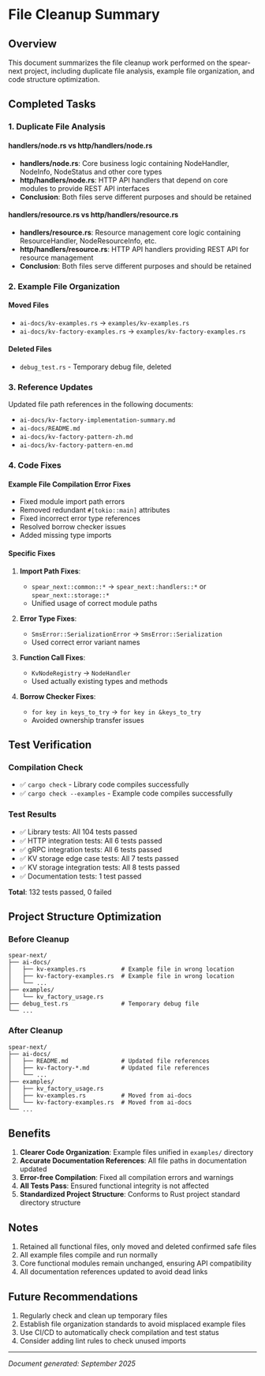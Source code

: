 # File Cleanup Summary

## Overview

This document summarizes the file cleanup work performed on the spear-next project, including duplicate file analysis, example file organization, and code structure optimization.

## Completed Tasks

### 1. Duplicate File Analysis

#### handlers/node.rs vs http/handlers/node.rs
- **handlers/node.rs**: Core business logic containing NodeHandler, NodeInfo, NodeStatus and other core types
- **http/handlers/node.rs**: HTTP API handlers that depend on core modules to provide REST API interfaces
- **Conclusion**: Both files serve different purposes and should be retained

#### handlers/resource.rs vs http/handlers/resource.rs  
- **handlers/resource.rs**: Resource management core logic containing ResourceHandler, NodeResourceInfo, etc.
- **http/handlers/resource.rs**: HTTP API handlers providing REST API for resource management
- **Conclusion**: Both files serve different purposes and should be retained

### 2. Example File Organization

#### Moved Files
- `ai-docs/kv-examples.rs` → `examples/kv-examples.rs`
- `ai-docs/kv-factory-examples.rs` → `examples/kv-factory-examples.rs`

#### Deleted Files
- `debug_test.rs` - Temporary debug file, deleted

### 3. Reference Updates

Updated file path references in the following documents:
- `ai-docs/kv-factory-implementation-summary.md`
- `ai-docs/README.md`
- `ai-docs/kv-factory-pattern-zh.md`
- `ai-docs/kv-factory-pattern-en.md`

### 4. Code Fixes

#### Example File Compilation Error Fixes
- Fixed module import path errors
- Removed redundant `#[tokio::main]` attributes
- Fixed incorrect error type references
- Resolved borrow checker issues
- Added missing type imports

#### Specific Fixes
1. **Import Path Fixes**:
   - `spear_next::common::*` → `spear_next::handlers::*` or `spear_next::storage::*`
   - Unified usage of correct module paths

2. **Error Type Fixes**:
   - `SmsError::SerializationError` → `SmsError::Serialization`
   - Used correct error variant names

3. **Function Call Fixes**:
   - `KvNodeRegistry` → `NodeHandler`
   - Used actually existing types and methods

4. **Borrow Checker Fixes**:
   - `for key in keys_to_try` → `for key in &keys_to_try`
   - Avoided ownership transfer issues

## Test Verification

### Compilation Check
- ✅ `cargo check` - Library code compiles successfully
- ✅ `cargo check --examples` - Example code compiles successfully

### Test Results
- ✅ Library tests: All 104 tests passed
- ✅ HTTP integration tests: All 6 tests passed
- ✅ gRPC integration tests: All 6 tests passed
- ✅ KV storage edge case tests: All 7 tests passed
- ✅ KV storage integration tests: All 8 tests passed
- ✅ Documentation tests: 1 test passed

**Total**: 132 tests passed, 0 failed

## Project Structure Optimization

### Before Cleanup
```
spear-next/
├── ai-docs/
│   ├── kv-examples.rs          # Example file in wrong location
│   ├── kv-factory-examples.rs  # Example file in wrong location
│   └── ...
├── examples/
│   └── kv_factory_usage.rs
├── debug_test.rs               # Temporary debug file
└── ...
```

### After Cleanup
```
spear-next/
├── ai-docs/
│   ├── README.md               # Updated file references
│   ├── kv-factory-*.md         # Updated file references
│   └── ...
├── examples/
│   ├── kv_factory_usage.rs
│   ├── kv-examples.rs          # Moved from ai-docs
│   └── kv-factory-examples.rs  # Moved from ai-docs
└── ...
```

## Benefits

1. **Clearer Code Organization**: Example files unified in `examples/` directory
2. **Accurate Documentation References**: All file paths in documentation updated
3. **Error-free Compilation**: Fixed all compilation errors and warnings
4. **All Tests Pass**: Ensured functional integrity is not affected
5. **Standardized Project Structure**: Conforms to Rust project standard directory structure

## Notes

1. Retained all functional files, only moved and deleted confirmed safe files
2. All example files compile and run normally
3. Core functional modules remain unchanged, ensuring API compatibility
4. All documentation references updated to avoid dead links

## Future Recommendations

1. Regularly check and clean up temporary files
2. Establish file organization standards to avoid misplaced example files
3. Use CI/CD to automatically check compilation and test status
4. Consider adding lint rules to check unused imports

---

*Document generated: September 2025*